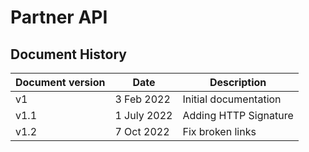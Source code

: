 # Partner API
## Document History

| Document version | Date        | Description           |
|------------------|-------------|-----------------------|
| v1               | 3 Feb 2022  | Initial documentation |  
| v1.1             | 1 July 2022 | Adding HTTP Signature |
| v1.2             | 7 Oct 2022  | Fix broken links      |
